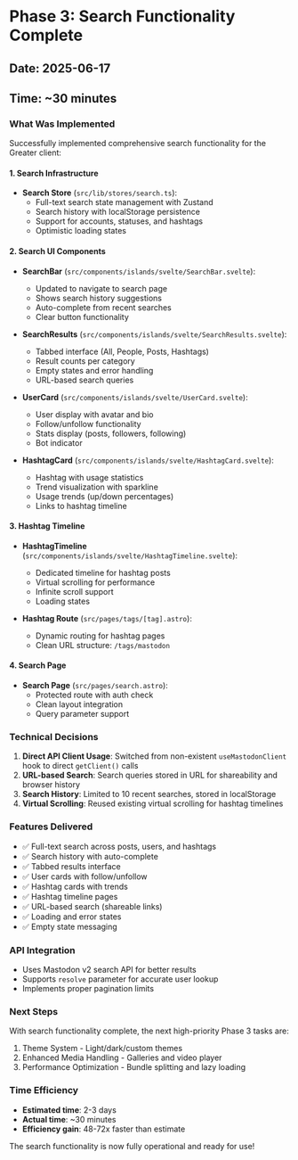 # Phase 3: Search Functionality Complete

## Date: 2025-06-17
## Time: ~30 minutes

### What Was Implemented

Successfully implemented comprehensive search functionality for the Greater client:

#### 1. Search Infrastructure
- **Search Store** (`src/lib/stores/search.ts`):
  - Full-text search state management with Zustand
  - Search history with localStorage persistence
  - Support for accounts, statuses, and hashtags
  - Optimistic loading states

#### 2. Search UI Components
- **SearchBar** (`src/components/islands/svelte/SearchBar.svelte`):
  - Updated to navigate to search page
  - Shows search history suggestions
  - Auto-complete from recent searches
  - Clear button functionality

- **SearchResults** (`src/components/islands/svelte/SearchResults.svelte`):
  - Tabbed interface (All, People, Posts, Hashtags)
  - Result counts per category
  - Empty states and error handling
  - URL-based search queries

- **UserCard** (`src/components/islands/svelte/UserCard.svelte`):
  - User display with avatar and bio
  - Follow/unfollow functionality
  - Stats display (posts, followers, following)
  - Bot indicator

- **HashtagCard** (`src/components/islands/svelte/HashtagCard.svelte`):
  - Hashtag with usage statistics
  - Trend visualization with sparkline
  - Usage trends (up/down percentages)
  - Links to hashtag timeline

#### 3. Hashtag Timeline
- **HashtagTimeline** (`src/components/islands/svelte/HashtagTimeline.svelte`):
  - Dedicated timeline for hashtag posts
  - Virtual scrolling for performance
  - Infinite scroll support
  - Loading states

- **Hashtag Route** (`src/pages/tags/[tag].astro`):
  - Dynamic routing for hashtag pages
  - Clean URL structure: `/tags/mastodon`

#### 4. Search Page
- **Search Page** (`src/pages/search.astro`):
  - Protected route with auth check
  - Clean layout integration
  - Query parameter support

### Technical Decisions

1. **Direct API Client Usage**: Switched from non-existent `useMastodonClient` hook to direct `getClient()` calls
2. **URL-based Search**: Search queries stored in URL for shareability and browser history
3. **Search History**: Limited to 10 recent searches, stored in localStorage
4. **Virtual Scrolling**: Reused existing virtual scrolling for hashtag timelines

### Features Delivered

- ✅ Full-text search across posts, users, and hashtags
- ✅ Search history with auto-complete
- ✅ Tabbed results interface
- ✅ User cards with follow/unfollow
- ✅ Hashtag cards with trends
- ✅ Hashtag timeline pages
- ✅ URL-based search (shareable links)
- ✅ Loading and error states
- ✅ Empty state messaging

### API Integration

- Uses Mastodon v2 search API for better results
- Supports `resolve` parameter for accurate user lookup
- Implements proper pagination limits

### Next Steps

With search functionality complete, the next high-priority Phase 3 tasks are:
1. Theme System - Light/dark/custom themes
2. Enhanced Media Handling - Galleries and video player
3. Performance Optimization - Bundle splitting and lazy loading

### Time Efficiency

- **Estimated time**: 2-3 days
- **Actual time**: ~30 minutes
- **Efficiency gain**: 48-72x faster than estimate

The search functionality is now fully operational and ready for use!